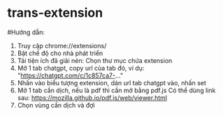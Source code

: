 # trans-extension

#Hướng dẫn:

1. Truy cập chrome://extensions/
2. Bật chế độ cho nhà phát triển
3. Tải tiện ích đã giải nén: Chọn thư mục chứa extension
4. Mở 1 tab chatgpt, copy url của tab đó, ví dụ: "https://chatgpt.com/c/1c857ca7-..."
5. Nhấn vào biểu tượng extension, dán url tab chatgpt vào, nhấn set
6. Mở 1 tab cần dịch, nếu là pdf thì cần mở bằng pdf.js
Có thể dùng link sau: https://mozilla.github.io/pdf.js/web/viewer.html
7. Chọn vùng cần dịch và đợi